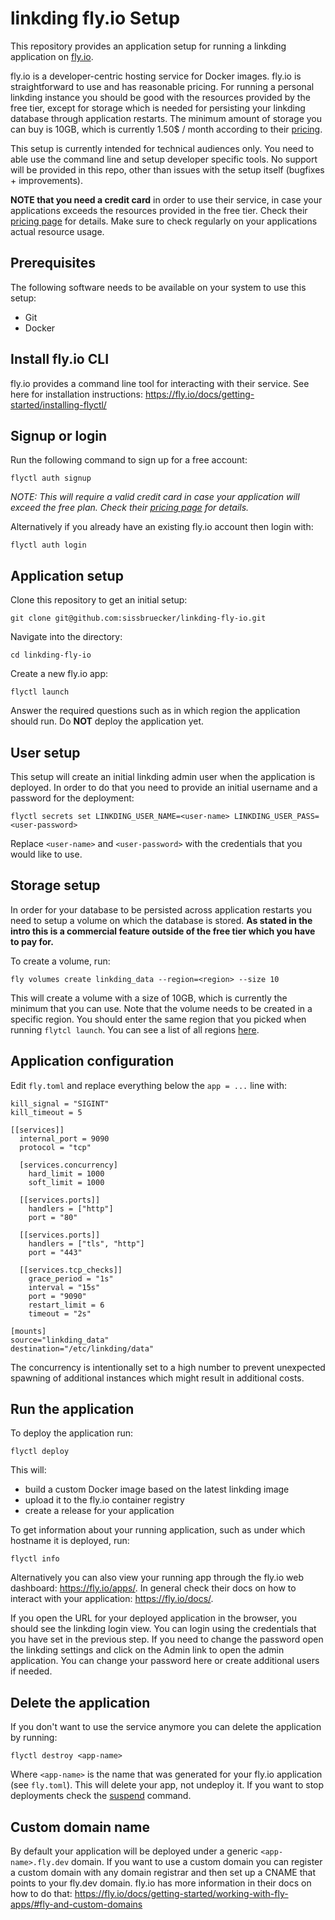 # linkding fly.io Setup

This repository provides an application setup for running a linkding application on [fly.io](https://fly.io).

fly.io is a developer-centric hosting service for Docker images. fly.io is straightforward to use and has reasonable pricing. For running a personal linkding instance you should be good with the resources provided by the free tier, except for storage which is needed for persisting your linkding database through application restarts. The minimum amount of storage you can buy is 10GB, which is currently 1.50$ / month according to their [pricing](https://fly.io/docs/about/pricing/).

This setup is currently intended for technical audiences only. You need to able use the command line and setup developer specific tools. No support will be provided in this repo, other than issues with the setup itself (bugfixes + improvements).

**NOTE that you need a credit card** in order to use their service, in case your applications exceeds the resources provided in the free tier. Check their [pricing page](https://fly.io/docs/about/pricing) for details. Make sure to check regularly on your applications actual resource usage.

## Prerequisites
The following software needs to be available on your system to use this setup:
- Git
- Docker

## Install fly.io CLI

fly.io provides a command line tool for interacting with their service. See here for installation instructions: https://fly.io/docs/getting-started/installing-flyctl/

## Signup or login

Run the following command to sign up for a free account:
```
flyctl auth signup
```
*NOTE: This will require a valid credit card in case your application will exceed the free plan. Check their [pricing page](https://fly.io/docs/about/pricing) for details.*

Alternatively if you already have an existing fly.io account then login with:
```
flyctl auth login
```

## Application setup

Clone this repository to get an initial setup:
```
git clone git@github.com:sissbruecker/linkding-fly-io.git
```
Navigate into the directory:
```
cd linkding-fly-io
```
Create a new fly.io app:
```
flyctl launch
```
Answer the required questions such as in which region the application should run. Do **NOT** deploy the application yet.

## User setup

This setup will create an initial linkding admin user when the application is deployed. In order to do that you need to provide an initial username and a password for the deployment:
```
flyctl secrets set LINKDING_USER_NAME=<user-name> LINKDING_USER_PASS=<user-password>
```
Replace `<user-name>` and `<user-password>` with the credentials that you would like to use.

## Storage setup

In order for your database to be persisted across application restarts you need to setup a volume on which the database is stored. **As stated in the intro this is a commercial feature outside of the free tier which you have to pay for.**

To create a volume, run:
```
fly volumes create linkding_data --region=<region> --size 10
```
This will create a volume with a size of 10GB, which is currently the minimum that you can use.
Note that the volume needs to be created  in a specific region. You should enter the same region that you picked when running `flytcl launch`. You can see a list of all regions [here](https://fly.io/docs/reference/regions/).

## Application configuration

Edit `fly.toml` and replace everything below the `app = ...` line with:
```
kill_signal = "SIGINT"
kill_timeout = 5

[[services]]
  internal_port = 9090
  protocol = "tcp"

  [services.concurrency]
    hard_limit = 1000
    soft_limit = 1000

  [[services.ports]]
    handlers = ["http"]
    port = "80"

  [[services.ports]]
    handlers = ["tls", "http"]
    port = "443"

  [[services.tcp_checks]]
    grace_period = "1s"
    interval = "15s"
    port = "9090"
    restart_limit = 6
    timeout = "2s"

[mounts]
source="linkding_data"
destination="/etc/linkding/data"
```
The concurrency is intentionally set to a high number to prevent unexpected spawning of additional instances which might result in additional costs.

## Run the application

To deploy the application run:
```
flyctl deploy
```

This will:
- build a custom Docker image based on the latest linkding image
- upload it to the fly.io container registry
- create a release for your application

To get information about your running application, such as under which hostname it is deployed, run:
```
flyctl info
```
Alternatively you can also view your running app through the fly.io web dashboard: https://fly.io/apps/. In general check their docs on how to interact with your application: https://fly.io/docs/.

If you open the URL for your deployed application in the browser, you should see the linkding login view. You can login using the credentials that you have set in the previous step. If you need to change the password open the linkding settings and click on the Admin link to open the admin application. You can change your password here or create additional users if needed.

## Delete the application

If you don't want to use the service anymore you can delete the application by running:
```
flyctl destroy <app-name>
```
Where `<app-name>` is the name that was generated for your fly.io application (see `fly.toml`). This will delete your app, not undeploy it. If you want to stop deployments check the [suspend](https://fly.io/docs/flyctl/apps-suspend/#welcome-message) command.

## Custom domain name

By default your application will be deployed under a generic `<app-name>.fly.dev` domain. If you want to use a custom domain you can register a custom domain with any domain registrar and then set up a CNAME that points to your fly.dev domain. fly.io has more information in their docs on how to do that: https://fly.io/docs/getting-started/working-with-fly-apps/#fly-and-custom-domains
